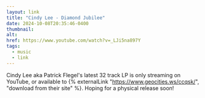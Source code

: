 ```yaml
---
layout: link
title: "Cindy Lee - Diamond Jubilee"
date: 2024-10-08T20:35:46-0400
thumbnail:
alt:
href: https://www.youtube.com/watch?v=_LJi5na897Y
tags:
  - music
  - link
---
```


Cindy Lee aka Patrick Flegel's latest 32 track LP is only streaming on YouTube, or available to {% externalLink "https://www.geocities.ws/ccqsk/", "download from their site" %}. Hoping for a physical release soon!
